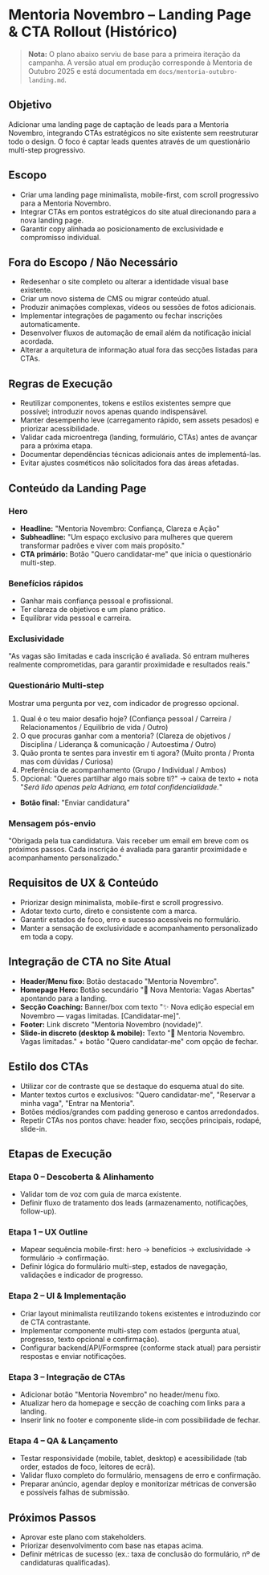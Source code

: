 # Mentoria Novembro – Landing Page & CTA Rollout (Histórico)

> **Nota:** O plano abaixo serviu de base para a primeira iteração da campanha. A versão atual em produção corresponde à Mentoria de Outubro 2025 e está documentada em `docs/mentoria-outubro-landing.md`.

## Objetivo
Adicionar uma landing page de captação de leads para a Mentoria Novembro, integrando CTAs estratégicos no site existente sem reestruturar todo o design. O foco é captar leads quentes através de um questionário multi-step progressivo.

## Escopo
- Criar uma landing page minimalista, mobile-first, com scroll progressivo para a Mentoria Novembro.
- Integrar CTAs em pontos estratégicos do site atual direcionando para a nova landing page.
- Garantir copy alinhada ao posicionamento de exclusividade e compromisso individual.

## Fora do Escopo / Não Necessário
- Redesenhar o site completo ou alterar a identidade visual base existente.
- Criar um novo sistema de CMS ou migrar conteúdo atual.
- Produzir animações complexas, vídeos ou sessões de fotos adicionais.
- Implementar integrações de pagamento ou fechar inscrições automaticamente.
- Desenvolver fluxos de automação de email além da notificação inicial acordada.
- Alterar a arquitetura de informação atual fora das secções listadas para CTAs.

## Regras de Execução
- Reutilizar componentes, tokens e estilos existentes sempre que possível; introduzir novos apenas quando indispensável.
- Manter desempenho leve (carregamento rápido, sem assets pesados) e priorizar acessibilidade.
- Validar cada microentrega (landing, formulário, CTAs) antes de avançar para a próxima etapa.
- Documentar dependências técnicas adicionais antes de implementá-las.
- Evitar ajustes cosméticos não solicitados fora das áreas afetadas.

## Conteúdo da Landing Page

### Hero
- **Headline:** "Mentoria Novembro: Confiança, Clareza e Ação"
- **Subheadline:** "Um espaço exclusivo para mulheres que querem transformar padrões e viver com mais propósito."
- **CTA primário:** Botão "Quero candidatar-me" que inicia o questionário multi-step.

### Benefícios rápidos
- Ganhar mais confiança pessoal e profissional.
- Ter clareza de objetivos e um plano prático.
- Equilibrar vida pessoal e carreira.

### Exclusividade
"As vagas são limitadas e cada inscrição é avaliada. Só entram mulheres realmente comprometidas, para garantir proximidade e resultados reais."

### Questionário Multi-step
Mostrar uma pergunta por vez, com indicador de progresso opcional.
1. Qual é o teu maior desafio hoje? (Confiança pessoal / Carreira / Relacionamentos / Equilíbrio de vida / Outro)
2. O que procuras ganhar com a mentoria? (Clareza de objetivos / Disciplina / Liderança & comunicação / Autoestima / Outro)
3. Quão pronta te sentes para investir em ti agora? (Muito pronta / Pronta mas com dúvidas / Curiosa)
4. Preferência de acompanhamento (Grupo / Individual / Ambos)
5. Opcional: "Queres partilhar algo mais sobre ti?" → caixa de texto + nota "*Será lido apenas pela Adriana, em total confidencialidade.*"
- **Botão final:** "Enviar candidatura"

### Mensagem pós-envio
"Obrigada pela tua candidatura. Vais receber um email em breve com os próximos passos. Cada inscrição é avaliada para garantir proximidade e acompanhamento personalizado."

## Requisitos de UX & Conteúdo
- Priorizar design minimalista, mobile-first e scroll progressivo.
- Adotar texto curto, direto e consistente com a marca.
- Garantir estados de foco, erro e sucesso acessíveis no formulário.
- Manter a sensação de exclusividade e acompanhamento personalizado em toda a copy.

## Integração de CTA no Site Atual
- **Header/Menu fixo:** Botão destacado "Mentoria Novembro".
- **Homepage Hero:** Botão secundário "🚀 Nova Mentoria: Vagas Abertas" apontando para a landing.
- **Secção Coaching:** Banner/box com texto "✨ Nova edição especial em Novembro — vagas limitadas. [Candidatar-me]".
- **Footer:** Link discreto "Mentoria Novembro (novidade)".
- **Slide-in discreto (desktop & mobile):** Texto "🚀 Mentoria Novembro. Vagas limitadas." + botão "Quero candidatar-me" com opção de fechar.

## Estilo dos CTAs
- Utilizar cor de contraste que se destaque do esquema atual do site.
- Manter textos curtos e exclusivos: "Quero candidatar-me", "Reservar a minha vaga", "Entrar na Mentoria".
- Botões médios/grandes com padding generoso e cantos arredondados.
- Repetir CTAs nos pontos chave: header fixo, secções principais, rodapé, slide-in.

## Etapas de Execução

### Etapa 0 – Descoberta & Alinhamento
- Validar tom de voz com guia de marca existente.
- Definir fluxo de tratamento dos leads (armazenamento, notificações, follow-up).

### Etapa 1 – UX Outline
- Mapear sequência mobile-first: hero → benefícios → exclusividade → formulário → confirmação.
- Definir lógica do formulário multi-step, estados de navegação, validações e indicador de progresso.

### Etapa 2 – UI & Implementação
- Criar layout minimalista reutilizando tokens existentes e introduzindo cor de CTA contrastante.
- Implementar componente multi-step com estados (pergunta atual, progresso, texto opcional e confirmação).
- Configurar backend/API/Formspree (conforme stack atual) para persistir respostas e enviar notificações.

### Etapa 3 – Integração de CTAs
- Adicionar botão "Mentoria Novembro" no header/menu fixo.
- Atualizar hero da homepage e secção de coaching com links para a landing.
- Inserir link no footer e componente slide-in com possibilidade de fechar.

### Etapa 4 – QA & Lançamento
- Testar responsividade (mobile, tablet, desktop) e acessibilidade (tab order, estados de foco, leitores de ecrã).
- Validar fluxo completo do formulário, mensagens de erro e confirmação.
- Preparar anúncio, agendar deploy e monitorizar métricas de conversão e possíveis falhas de submissão.

## Próximos Passos
- Aprovar este plano com stakeholders.
- Priorizar desenvolvimento com base nas etapas acima.
- Definir métricas de sucesso (ex.: taxa de conclusão do formulário, nº de candidaturas qualificadas).
